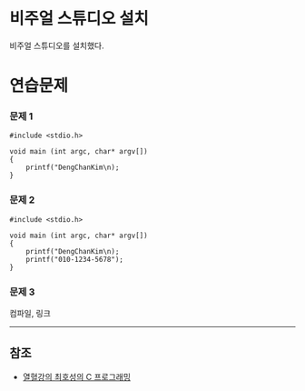 # 비주얼 스튜디오 설치

비주얼 스튜디오를 설치했다.

# 연습문제

### 문제 1

```
#include <stdio.h>

void main (int argc, char* argv[])
{
    printf("DengChanKim\n);
}
```

### 문제 2

```
#include <stdio.h>

void main (int argc, char* argv[])
{
    printf("DengChanKim\n);
    printf("010-1234-5678");
}
```

### 문제 3

컴파일, 링크

___

## 참조

- [열혈강의 최호성의 C 프로그래밍](https://cafe.naver.com/windev/7880)